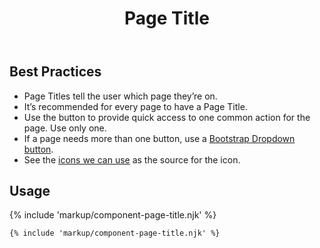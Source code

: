 ﻿---
title: Page Title
summary: The Page Title block explains the purpose of a page.
tags: components
layout: guide
eleventyNavigation:
  key: Page Title
  parent: Components
  order: 220
  excerpt: The Page Title block explains the purpose of a page.
  img: /img/illustrations/illus-page-title.svg
---

## Best Practices

- Page Titles tell the user which page they’re on.
- It’s recommended for every page to have a Page Title. 
- Use the button to provide quick access to one common action for the page. Use only one.
- If a page needs more than one button, use a <a href="https://getbootstrap.com/docs/5.1/components/dropdowns/#single-button" target="_blank">Bootstrap Dropdown button</a>.
- See the [icons we can use](https://fontawesome.com/icons?d=gallery&s=brands,solid&m=free) as the source for the icon.

## Usage

{% include 'markup/component-page-title.njk' %}

``` html
{% include 'markup/component-page-title.njk' %}
```
